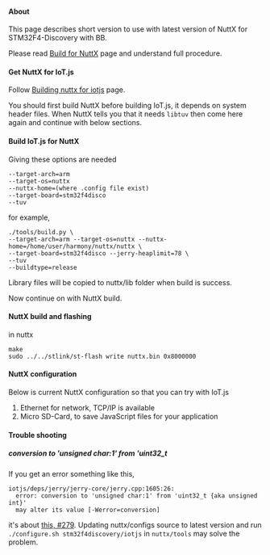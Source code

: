 #### About

This page describes short version to use with latest version of NuttX for STM32F4-Discovery with BB.

Please read [Build for NuttX](https://github.com/Samsung/iotjs/wiki/Build-for-NuttX) page and understand full procedure.

#### Get NuttX for IoT.js

Follow [Building nuttx for iotjs](https://bitbucket.org/seanshpark/nuttx/wiki/Home) page.

You should first build NuttX before building IoT.js, it depends on system header files. When NuttX tells you that it needs `libtuv` then come here again and continue with below sections.

#### Build IoT.js for NuttX

Giving these options are needed
```
--target-arch=arm
--target-os=nuttx
--nuttx-home=(where .config file exist)
--target-board=stm32f4disco
--tuv
```

for example,
```
./tools/build.py \
--target-arch=arm --target-os=nuttx --nuttx-home=/home/user/harmony/nuttx/nuttx \
--target-board=stm32f4disco --jerry-heaplimit=78 \
--tuv
--buildtype=release
```

Library files will be copied to nuttx/lib folder when build is success.

Now continue on with NuttX build.

#### NuttX build and flashing

in nuttx
```
make
sudo ../../stlink/st-flash write nuttx.bin 0x8000000
```

#### NuttX configuration

Below is current NuttX configuration so that you can try with IoT.js

1) Ethernet for network, TCP/IP is available
2) Micro SD-Card, to save JavaScript files for your application


#### Trouble shooting

##### conversion to 'unsigned char:1' from 'uint32_t

If you get an error something like this,
```
iotjs/deps/jerry/jerry-core/jerry.cpp:1605:26: 
  error: conversion to 'unsigned char:1' from 'uint32_t {aka unsigned int}' 
  may alter its value [-Werror=conversion]
```
it's about [this, #279](https://github.com/Samsung/iotjs/pull/279). Updating nuttx/configs source to latest version and run `./configure.sh stm32f4discovery/iotjs` in `nuttx/tools` may solve the problem.